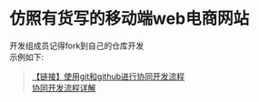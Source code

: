 # 仿照有货写的移动端web电商网站  
开发组成员记得fork到自己的仓库开发  
示例如下:  
>[【链接】使用git和github进行协同开发流程](https://segmentfault.com/a/1190000002413519)  
>[协同开发流程详解](https://zhuanlan.zhihu.com/p/23478654)  
